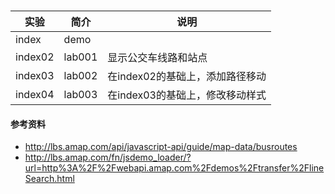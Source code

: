 ###

|实验|简介|说明|
|---|---|---|
|index|demo||
|index02|lab001|显示公交车线路和站点|
|index03|lab002|在index02的基础上，添加路径移动|
|index04|lab003|在index03的基础上，修改移动样式|

#### 参考资料
 - http://lbs.amap.com/api/javascript-api/guide/map-data/busroutes
 - http://lbs.amap.com/fn/jsdemo_loader/?url=http%3A%2F%2Fwebapi.amap.com%2Fdemos%2Ftransfer%2FlineSearch.html